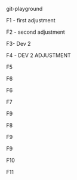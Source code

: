 git-playground

F1 - first adjustment

F2 - second adjustment

F3- Dev 2

F4 - DEV 2 ADJUSTMENT

F5

F6

F6

F7

F9

F8

F9

F9

F10

F11
